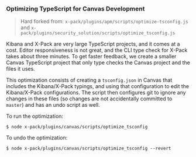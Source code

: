 ### Optimizing TypeScript for Canvas Development

> Hard forked from:
> `x-pack/plugins/apm/scripts/optimize-tsconfig.js`
> and
> `x-pack/plugins/security_solution/scripts/optimize_tsconfig.js`

Kibana and X-Pack are very large TypeScript projects, and it comes at a cost. Editor responsiveness is not great, and the CLI type check for X-Pack takes about three minutes. To get faster feedback, we create a smaller Canvas TypeScript project that only type checks the Canvas project and the files it uses.

This optimization consists of creating a `tsconfig.json` in Canvas that includes the Kibana/X-Pack typings, and using that configuration to edit the Kibana/X-Pack configurations. The script then configures git to ignore any changes in these files (so changes are not accidentally committed to `master`) and has an undo script as well.

To run the optimization:

`$ node x-pack/plugins/canvas/scripts/optimize_tsconfig`

To undo the optimization:

`$ node x-pack/plugins/canvas/scripts/optimize_tsconfig --revert`
